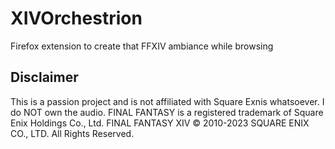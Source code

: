 # XIVOrchestrion
Firefox extension to create that FFXIV ambiance while browsing 

## Disclaimer
This is a passion project and is not affiliated with Square Exnis whatsoever. 
I do NOT own the audio.
FINAL FANTASY is a registered trademark of Square Enix Holdings Co., Ltd.
FINAL FANTASY XIV © 2010-2023 SQUARE ENIX CO., LTD. All Rights Reserved.

